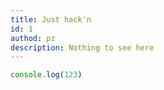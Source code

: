 ```yaml
---
title: Just hack'n
id: 1
authod: pz
description: Nothing to see here
---
```

 ```js
 console.log(123)
 ```
